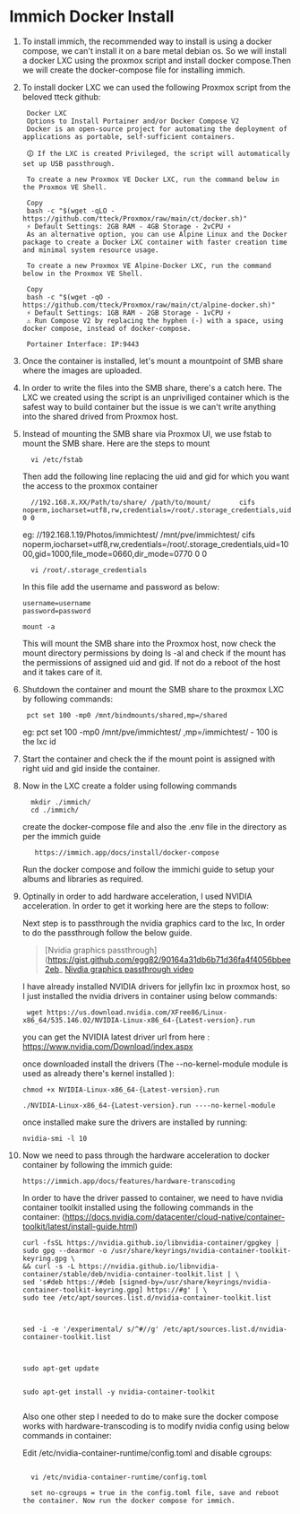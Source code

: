 # Immich Docker Install

1. To install immich, the recommended way to install is using a docker compose, we can't install it on a bare metal debian os. So we will install a docker LXC using the proxmox script and install docker compose.Then we will create the docker-compose file for installing immich.

2. To install docker LXC we can used the following Proxmox script from the beloved tteck github:

		

		Docker LXC
		Options to Install Portainer and/or Docker Compose V2
		Docker is an open-source project for automating the deployment of applications as portable, self-sufficient containers.

		🛈 If the LXC is created Privileged, the script will automatically set up USB passthrough.

		To create a new Proxmox VE Docker LXC, run the command below in the Proxmox VE Shell.

		Copy
		bash -c "$(wget -qLO - https://github.com/tteck/Proxmox/raw/main/ct/docker.sh)"
		⚡ Default Settings: 2GB RAM - 4GB Storage - 2vCPU ⚡
		As an alternative option, you can use Alpine Linux and the Docker package to create a Docker LXC container with faster creation time and minimal system resource usage.

		To create a new Proxmox VE Alpine-Docker LXC, run the command below in the Proxmox VE Shell.

		Copy
		bash -c "$(wget -qO - https://github.com/tteck/Proxmox/raw/main/ct/alpine-docker.sh)"
		⚡ Default Settings: 1GB RAM - 2GB Storage - 1vCPU ⚡
		⚠ Run Compose V2 by replacing the hyphen (-) with a space, using docker compose, instead of docker-compose.

		Portainer Interface: IP:9443


3. Once the container is installed, let's mount a mountpoint of SMB share where the images are uploaded.

4. In order to write the files into the SMB share, there's a catch here. The LXC we created using the script is an unpriviliged container which is the safest way to build container but the issue is we can't write anything into the shared drived from Proxmox host.

5. Instead of mounting the SMB share via Proxmox UI, we use fstab to mount the SMB share. Here are the steps to mount

	```
	  vi /etc/fstab
	```
	
	Then add the following line replacing the uid and gid for which you want the access to the proxmox container
	
	```
	  //192.168.X.XX/Path/to/share/ /path/to/mount/       cifs    noperm,iocharset=utf8,rw,credentials=/root/.storage_credentials,uid=1000,gid=1000,file_mode=0660,dir_mode=0770 0 0
	```
     eg: //192.168.1.19/Photos/immichtest/ /mnt/pve/immichtest/       cifs    noperm,iocharset=utf8,rw,credentials=/root/.storage_credentials,uid=1000,gid=1000,file_mode=0660,dir_mode=0770 0 0
	 
	```
      vi /root/.storage_credentials
    ```	
	 In this file add the username and password as below:
	 
	```
	username=username
	password=password
	```
	
	```
	mount -a
	```
   This will mount the SMB share into the Proxmox host, now check the mount directory permissions by doing ls -al and check if the mount has the permissions of assigned uid and gid. If not do a reboot of the host and it takes care of it.
   
6. Shutdown the container and mount the SMB share to the proxmox LXC by following commands:

   ```
    pct set 100 -mp0 /mnt/bindmounts/shared,mp=/shared
   
   ```
    eg: pct set 100 -mp0 /mnt/pve/immichtest/ ,mp=/immichtest/   - 100 is the lxc id
   
7. Start the container and check the if the mount point is assigned with right uid and gid inside the container.

8. Now in the LXC create a folder using following commands

   ```
     mkdir ./immich/
	 cd ./immich/
   ```
   
   create the docker-compose file and also the .env file in the directory as per the immich guide
   
   ```
      https://immich.app/docs/install/docker-compose
   ```
   
   Run the docker compose and follow the immichi guide to setup your albums and libraries as required.
   
   
9. Optinally in order to add hardware acceleration, I used NVIDIA acceleration. In order to get it working here are the steps to follow:
   
   Next step is to passthrough the nvidia graphics card to the lxc, In order to do the passthrough follow the below guide.
   
   > [Nvidia graphics passthrough](https://gist.github.com/egg82/90164a31db6b71d36fa4f4056bbee2eb_
   > [Nivdia graphics passthrough video](https://www.youtube.com/watch?v=-Us8KPOhOCY)
   
   I have already installed NVIDIA drivers for jellyfin lxc in proxmox host, so I just installed the nvidia drivers in container using below commands:
   
   ```
    wget https://us.download.nvidia.com/XFree86/Linux-x86_64/535.146.02/NVIDIA-Linux-x86_64-{Latest-version}.run
   ```
    you can get the NVIDIA latest driver url from here : https://www.nvidia.com/Download/index.aspx
	
   once downloaded install the drivers (The --no-kernel-module module is used as already there's kernel installed ):
   ```
   chmod +x NVIDIA-Linux-x86_64-{Latest-version}.run
   
   ./NVIDIA-Linux-x86_64-{Latest-version}.run ----no-kernel-module
   ```
   
   once installed make sure the drivers are installed by running:
   ```
   nvidia-smi -l 10
   ```
   
10. Now we need to pass through the hardware acceleration to docker container by following the immich guide:
    
	```
	https://immich.app/docs/features/hardware-transcoding
    ```
	
	In order to have the driver passed to container, we need to have nvidia container toolkit installed using the following commands in the container:
	(https://docs.nvidia.com/datacenter/cloud-native/container-toolkit/latest/install-guide.html)
	
	```
	curl -fsSL https://nvidia.github.io/libnvidia-container/gpgkey | sudo gpg --dearmor -o /usr/share/keyrings/nvidia-container-toolkit-keyring.gpg \
    && curl -s -L https://nvidia.github.io/libnvidia-container/stable/deb/nvidia-container-toolkit.list | \
    sed 's#deb https://#deb [signed-by=/usr/share/keyrings/nvidia-container-toolkit-keyring.gpg] https://#g' | \
    sudo tee /etc/apt/sources.list.d/nvidia-container-toolkit.list
	
	
	
	sed -i -e '/experimental/ s/^#//g' /etc/apt/sources.list.d/nvidia-container-toolkit.list
	
	
	
	sudo apt-get update
	
	
	sudo apt-get install -y nvidia-container-toolkit
	
	
	```
	
	Also one other step I needed to do to make sure the docker compose works with hardware-transcoding is to modify nvidia config using below commands in container:
	
	Edit /etc/nvidia-container-runtime/config.toml and disable cgroups:
	```
      
	  vi /etc/nvidia-container-runtime/config.toml
	  
	  set no-cgroups = true in the config.toml file, save and reboot the container. Now run the docker compose for immich.

	```


